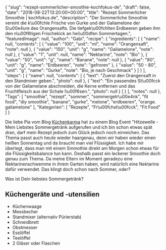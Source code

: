 {
    "slug": "rezept-sommerlicher-smoothie-kochfokus-de",
    "draft": false,
    "date": "2018-08-22T13:20:00+00:00",
    "title": "Rezept Sommerlicher Smoothie | kochfokus.de",
    "description": "Der Sommerliche Smoothie vereint die k\u00fchle Frische von Gurke und der Galiamelone der S\u00e4ure des Orangensafts. Die tiefgek\u00fchlten Erdbeeren geben ihm den n\u00f6tigen Frischekick an hei\u00dfen Sommertagen.",
    "featuredImage": null,
    "author": "Gabi",
    "recipe": {
        "ingredients": [
            {
                "name": null,
                "contents": [
                    {
                        "value": "100",
                        "unit": "ml",
                        "name": "Orangensaft",
                        "note": null
                    },
                    {
                        "value": "150",
                        "unit": "g",
                        "name": "Galiamelone",
                        "note": null
                    },
                    {
                        "value": "1",
                        "unit": null,
                        "name": "Nektarine",
                        "note": "Bio"
                    },
                    {
                        "value": "50",
                        "unit": "g",
                        "name": "Banane",
                        "note": null
                    },
                    {
                        "value": "80",
                        "unit": "g",
                        "name": "Erdbeeren",
                        "note": "gefroren"
                    },
                    {
                        "value": "50 - 80",
                        "unit": "g",
                        "name": "Gurke",
                        "note": "Bio, je nach Geschmack"
                    }
                ]
            }
        ],
        "steps": [
            {
                "name": null,
                "contents": [
                    {
                        "text": "Zuerst den Orangensaft in den Standmixer geben.",
                        "photo": null
                    },
                    {
                        "text": "Ein passendes St\u00fcck von der Galiamelane abschneiden, die Kerne entfernen und das Fruchtfleisch aus der Schale l\u00f6sen.",
                        "photo": null
                    }
                ]
            }
        ],
        "notes": null
    },
    "Tags": [
        "smoothie",
        "rezept",
        "sommer",
        "sommergetr\u00e4nk",
        "fit food",
        "diy smoothie",
        "banane",
        "gurke",
        "melone",
        "erdbeeren",
        "orange. galiamelone"
    ],
    "Kategorien": [
        "Rezepte",
        "Fr\u00fchst\u00fcck",
        "Fit Food"
    ]
}

Die liebe Pia vom Blog  [Küchenkarma](https://www.kuechenkarma.de/ "Küchenkarma") hat zu einem Blog Event "Hitzewelle - Mein Liebstes Sommergetränk aufgerufen und ich bin schon etwas spät dran, darf mein Rezept jedoch zum Glück jedoch noch einreichen. Das Thema passt auch heute wieder haargenau, denn wir haben wieder einen heißen Sonnentag und da braucht man viel Flüssigkeit. Ich habe mir überlegt, dass man mit einem Smmothie direkt am Morgen schon etwas für die Flüssigkeitsbalance tun kann. Deshalb passt ein leckerer Smoothie doch genau zum Thema. Da meine Eltern im Moment geradezu eine Nektarinenschwemme in ihrem Garten haben, wird natürlich eine Nektarine dafür verwendet. Das klingt doch schon nach Sommer, oder?

Was ist Dein liebstes Sommergetränk?


## Küchengeräte und -utensilien
- Küchenwaage
- Messbecher
- Standmixer (alternativ Pürierstab)
- Schneidbrett
- Obstmesser
- Esslöffel
- Teelöffel
- 2 Gläser oder Flaschen